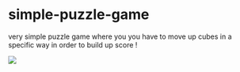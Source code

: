 # simple-puzzle-game
very simple puzzle game where you you have to move up cubes in a specific way in order to build up score !

![](simple-puzzle-game/screenshot.png)
